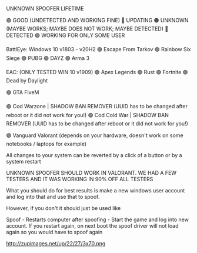 UNKNOWN SPOOFER LIFETIME

🟢 GOOD (UNDETECTED AND WORKING FINE)
🔵 UPDATING
🟠 UNKNOWN (MAYBE WORKS; MAYBE DOES NOT WORK; MAYBE DETECTED)
🔴 DETECTED
🟣 WORKING FOR ONLY SOME USER

BattlEye:
Windows 10 v1803 - v20H2
🟢 Escape From Tarkov
🟢 Rainbow Six Siege
🟢 PUBG
🟢 DAYZ
🟢 Arma 3

EAC: (ONLY TESTED WIN 10 v1909)
🟢 Apex Legends
🟢 Rust
🟢 Fortnite
🟢 Dead by Daylight

🟢 GTA FiveM

🟣 Cod Warzone | SHADOW BAN REMOVER (UUID has to be changed after reboot or it did not work for you!)
🟣 Cod Cold War | SHADOW BAN REMOVER (UUID has to be changed after reboot or it did not work for you!)

🟣 Vanguard
Valorant (depends on your hardware, doesn't work on some notebooks / laptops for example)

All changes to your system can be reverted by a click of a button or by a system restart

UNKNOWN SPOOFER SHOULD WORK IN VALORANT. WE HAD A FEW TESTERS AND IT WAS WORKING IN 90% OFF ALL TESTERS

What you should do for best results is make a new windows user account and log into that and use that to spoof.

However, if you don't it should just be used like

Spoof - Restarts computer after spoofing - Start the game and log into new account.
If you restart again, on next boot the spoof driver will not load again so you would have to spoof again

http://zupimages.net/up/22/27/3x70.png
